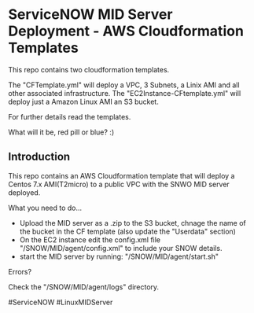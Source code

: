 # ServiceNOW MID Server Deployment - AWS Cloudformation Templates
This repo contains two cloudformation templates.

The "CFTemplate.yml" will deploy a VPC, 3 Subnets, a Linix AMI and all other associated infrastructure.
The "EC2Instance-CFtemplate.yml" will deploy just a Amazon Linux AMI an S3 bucket.

For further details read the templates. 

What will it be, red pill or blue? :)


## Introduction
This repo contains an AWS Cloudformation template that will deploy a Centos 7.x AMI(T2micro) to a public VPC with the SNWO MID server deployed.

What you need to do...
- Upload the MID server as a .zip to the S3 bucket, chnage the name of the bucket in the CF template (also update the "Userdata" section)
- On the EC2 instance edit the config.xml file "/SNOW/MID/agent/config.xml" to include your SNOW details. 
- start the MID server by running: "/SNOW/MID/agent/start.sh"

Errors?

Check the "/SNOW/MID/agent/logs" directory.


#ServiceNOW
#LinuxMIDServer


